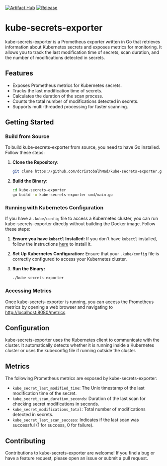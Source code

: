 [![Artifact Hub](https://img.shields.io/endpoint?url=https://artifacthub.io/badge/repository/kube-secrets-exporter)](https://artifacthub.io/packages/search?repo=kube-secrets-exporter)
[![Release](https://github.com/dcristobalhMad/kube-secrets-exporter/actions/workflows/release.yaml/badge.svg?branch=master)](https://github.com/dcristobalhMad/kube-secrets-exporter/actions/workflows/release.yaml)

# kube-secrets-exporter

kube-secrets-exporter is a Prometheus exporter written in Go that retrieves information about Kubernetes secrets and exposes metrics for monitoring. It allows you to track the last modification time of secrets, scan duration, and the number of modifications detected in secrets.

## Features

- Exposes Prometheus metrics for Kubernetes secrets.
- Tracks the last modification time of secrets.
- Calculates the duration of the scan process.
- Counts the total number of modifications detected in secrets.
- Supports multi-threaded processing for faster scanning.

## Getting Started

### Build from Source

To build kube-secrets-exporter from source, you need to have Go installed. Follow these steps:

1. **Clone the Repository:**

   ```bash
   git clone https://github.com/dcristobalhMad/kube-secrets-exporter.git
   ```

2. **Build the Binary:**
   ```bash
   cd kube-secrets-exporter
   go build -o kube-secrets-exporter cmd/main.go
   ```

### Running with Kubernetes Configuration

If you have a `.kube/config` file to access a Kubernetes cluster, you can run kube-secrets-exporter directly without building the Docker image. Follow these steps:

1. **Ensure you have `kubectl` Installed:**
   If you don't have `kubectl` installed, follow the instructions [here](https://kubernetes.io/docs/tasks/tools/install-kubectl/) to install it.

2. **Set Up Kubernetes Configuration:**
   Ensure that your `.kube/config` file is correctly configured to access your Kubernetes cluster.

3. **Run the Binary:**
   ```bash
   ./kube-secrets-exporter
   ```

### Accessing Metrics

Once kube-secrets-exporter is running, you can access the Prometheus metrics by opening a web browser and navigating to [http://localhost:8080/metrics](http://localhost:8080/metrics).

## Configuration

kube-secrets-exporter uses the Kubernetes client to communicate with the cluster. It automatically detects whether it is running inside a Kubernetes cluster or uses the kubeconfig file if running outside the cluster.

## Metrics

The following Prometheus metrics are exposed by kube-secrets-exporter:

- `kube_secret_last_modified_time`: The Unix timestamp of the last modification time of the secret.
- `kube_secret_scan_duration_seconds`: Duration of the last scan for checking secret modifications in seconds.
- `kube_secret_modifications_total`: Total number of modifications detected in secrets.
- `kube_secret_last_scan_success`: Indicates if the last scan was successful (1 for success, 0 for failure).

## Contributing

Contributions to kube-secrets-exporter are welcome! If you find a bug or have a feature request, please open an issue or submit a pull request.
